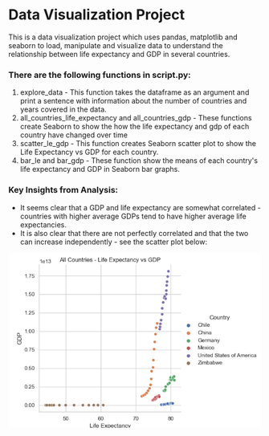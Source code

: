 # Data Visualization Project
This is a data visualization project which uses pandas, matplotlib and seaborn to load, manipulate and visualize data to understand the relationship between life expectancy and GDP in several countries. 

### There are the following functions in script.py:
1. explore_data - This function takes the dataframe as an argument and print a sentence with information about the number of countries and years covered in the data.
2. all_countries_life_expectancy and all_countries_gdp - These functions create Seaborn to show the how the life expectancy and gdp of each country have changed over time
3. scatter_le_gdp - This function creates Seaborn scatter plot to show the Life Expectancy vs GDP for each country. 
4. bar_le and bar_gdp - These function show the means of each country's life expectancy and GDP in Seaborn bar graphs. 

### Key Insights from Analysis:
- It seems clear that a GDP and life expectancy are somewhat correlated - countries with higher average GDPs tend to have higher average life expectancies. 
- It is also clear that there are not perfectly correlated and that the two can increase independently - see the scatter plot below:

![picture](https://github.com/MGoldstein18/Data-Visualization-Project/blob/master/scatter.png)
